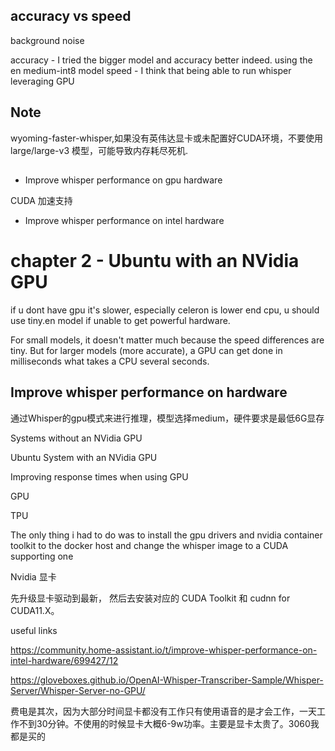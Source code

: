 ## accuracy vs speed

background noise

accuracy - I tried the bigger model and accuracy better indeed. using the en medium-int8 model
speed - I think that being able to run whisper leveraging GPU 

## Note
wyoming-faster-whisper,如果没有英伟达显卡或未配置好CUDA环境，不要使用 large/large-v3 模型，可能导致内存耗尽死机.

## 
- Improve whisper performance on gpu hardware

CUDA 加速支持

- Improve whisper performance on intel hardware


# chapter 2 - Ubuntu with an NVidia GPU

if u dont have gpu it's slower, especially celeron is lower end cpu, u should use tiny.en model if unable to get powerful hardware.

For small models, it doesn't matter much because the speed differences are tiny. But for larger models (more accurate), a GPU can get done in milliseconds what takes a CPU several seconds.


## Improve whisper performance on hardware

通过Whisper的gpu模式来进行推理，模型选择medium，硬件要求是最低6G显存


Systems without an NVidia GPU

Ubuntu System with an NVidia GPU

Improving response times when using GPU


GPU

TPU

The only thing i had to do was to install the gpu drivers and nvidia container toolkit to the docker host and change the whisper image to a CUDA supporting one


Nvidia 显卡

先升级显卡驱动到最新，
然后去安装对应的 CUDA Toolkit 和 cudnn for CUDA11.X。



useful links

https://community.home-assistant.io/t/improve-whisper-performance-on-intel-hardware/699427/12

https://gloveboxes.github.io/OpenAI-Whisper-Transcriber-Sample/Whisper-Server/Whisper-Server-no-GPU/


费电是其次，因为大部分时间显卡都没有工作只有使用语音的是才会工作，一天工作不到30分钟。不使用的时候显卡大概6-9w功率。主要是显卡太贵了。3060我都是买的

